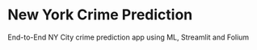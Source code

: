 # New York Crime Prediction
 End-to-End NY City crime prediction app using ML, Streamlit and Folium
